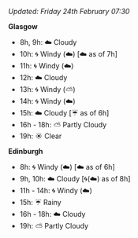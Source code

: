 *Updated: Friday 24th February 07:30*

**Glasgow**

* 8h, 9h: :cloud: Cloudy
* 10h: :cyclone: Windy (:cloud:) [:cloud: as of 7h]
* 11h: :cyclone: Windy (:cloud:)
* 12h: :cloud: Cloudy
* 13h: :cyclone: Windy (:partly_sunny:)
* 14h: :cyclone: Windy (:cloud:)
* 15h: :cloud: Cloudy [:umbrella: as of 6h]
* 16h - 18h: :partly_sunny: Partly Cloudy
* 19h: :sunny: Clear

**Edinburgh**

* 8h: :cyclone: Windy (:cloud:) [:cloud: as of 6h]
* 9h, 10h: :cloud: Cloudy [:cyclone:(:cloud:) as of 8h]
* 11h - 14h: :cyclone: Windy (:cloud:)
* 15h: :umbrella: Rainy
* 16h - 18h: :cloud: Cloudy
* 19h: :partly_sunny: Partly Cloudy
